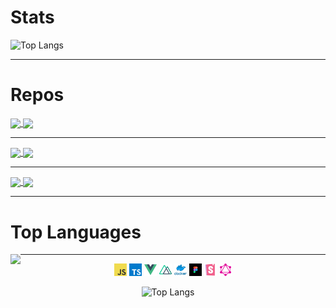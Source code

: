 # Stats
![Top Langs](https://github-readme-stats.vercel.app/api?username=Draichi&count_private=true&show_icons=true&theme=cobalt)

***

# Repos

<a href="https://github.com/Draichi/tesla-landing-page-clone">
  <img align="center" src="https://github-readme-stats.vercel.app/api/pin/?username=Draichi&repo=tesla-landing-page-clone&theme=cobalt" />
</a>

<a href="https://github.com/Draichi/animated-cookies-dialog">
  <img align="center" src="https://github-readme-stats.vercel.app/api/pin/?username=Draichi&repo=animated-cookies-dialog&theme=cobalt" />
</a>

***

<a href="https://github.com/Draichi/admin-template-nextjs">
  <img align="center" src="https://github-readme-stats.vercel.app/api/pin/?username=Draichi&repo=admin-template-nextjs&theme=cobalt" />
</a>

<a href="https://github.com/Draichi/filter-animation">
  <img align="center" src="https://github-readme-stats.vercel.app/api/pin/?username=Draichi&repo=filter-animation&theme=cobalt" />
</a>

***

<a href="https://github.com/Draichi/text-animarion">
  <img align="center" src="https://github-readme-stats.vercel.app/api/pin/?username=Draichi&repo=text-animarion&theme=cobalt" />
</a>

<a href="https://github.com/Draichi/iphone-13">
  <img align="center" src="https://github-readme-stats.vercel.app/api/pin/?username=Draichi&repo=iphone-13&theme=cobalt" />
</a>

***

# Top Languages

<img src="https://media.giphy.com/media/XbV2mrHs6ureBPUEuJ/giphy.gif" align="left"/>

<div align="center">
  
  ***
  
  <code><img height="20" src="https://raw.githubusercontent.com/github/explore/main/topics/javascript/javascript.png"></code>
  <code><img height="20" src="https://raw.githubusercontent.com/github/explore/main/topics/typescript/typescript.png"></code>
  <code><img height="20" src="https://raw.githubusercontent.com/github/explore/main/topics/vue/vue.png"></code>
  <code><img height="20" src="https://raw.githubusercontent.com/github/explore/main/topics/nuxt/nuxt.png"></code>
  <code><img height="20" src="https://raw.githubusercontent.com/github/explore/main/topics/docker/docker.png"></code>
  <code><img height="20" src="https://raw.githubusercontent.com/github/explore/main/topics/figma/figma.png"></code>
  <code><img height="20" src="https://raw.githubusercontent.com/github/explore/main/topics/storybook/storybook.png"></code>
  <code><img height="20" src="https://raw.githubusercontent.com/github/explore/main/topics/graphql/graphql.png"></code>
  
  
![Top Langs](https://github-readme-stats.vercel.app/api/top-langs/?username=Draichi&layout=compact&theme=cobalt)

</div>
